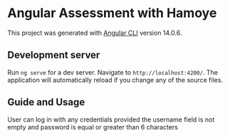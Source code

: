 # Angular Assessment with Hamoye

This project was generated with [Angular CLI](https://github.com/angular/angular-cli) version 14.0.6.

## Development server

Run `ng serve` for a dev server. Navigate to `http://localhost:4200/`. The application will automatically reload if you change any of the source files.

##  Guide and Usage

User can log in with any credentials provided the username field is not empty and password is equal or greater than 6 characters
